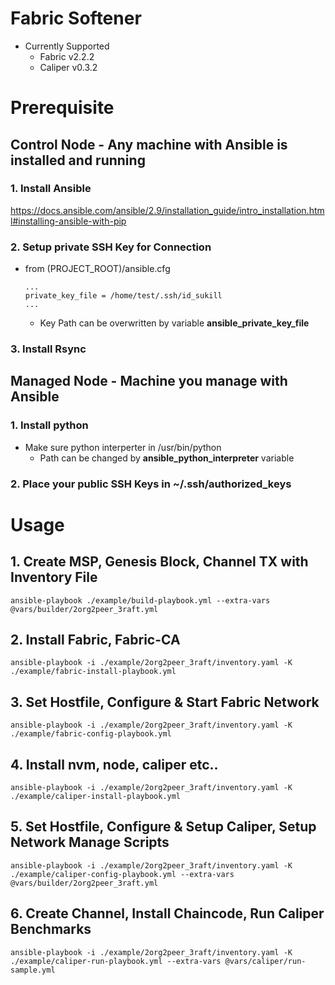 # Fabric Softener
- Currently Supported
    - Fabric v2.2.2
    - Caliper v0.3.2

# Prerequisite
## Control Node - Any machine with Ansible is installed and running
### 1. Install Ansible
 https://docs.ansible.com/ansible/2.9/installation_guide/intro_installation.html#installing-ansible-with-pip
### 2. Setup private SSH Key for Connection 
- from (PROJECT_ROOT)/ansible.cfg  
    ```
    ...
    private_key_file = /home/test/.ssh/id_sukill
    ...
    ```
    * Key Path can be overwritten by variable **ansible_private_key_file** 

### 3. Install Rsync

## Managed Node - Machine you manage with Ansible
### 1. Install python
- Make sure python interperter in /usr/bin/python
    - Path can be changed by **ansible_python_interpreter** variable
### 2. Place your public SSH Keys in ~/.ssh/authorized_keys

# Usage
## 1. Create MSP, Genesis Block, Channel TX with Inventory File
```
ansible-playbook ./example/build-playbook.yml --extra-vars @vars/builder/2org2peer_3raft.yml
```

## 2. Install Fabric, Fabric-CA
```
ansible-playbook -i ./example/2org2peer_3raft/inventory.yaml -K ./example/fabric-install-playbook.yml
```
## 3. Set Hostfile, Configure & Start Fabric Network
```
ansible-playbook -i ./example/2org2peer_3raft/inventory.yaml -K ./example/fabric-config-playbook.yml
```
## 4. Install nvm, node, caliper etc..
```
ansible-playbook -i ./example/2org2peer_3raft/inventory.yaml -K ./example/caliper-install-playbook.yml
```
## 5. Set Hostfile, Configure & Setup Caliper, Setup Network Manage Scripts
```
ansible-playbook -i ./example/2org2peer_3raft/inventory.yaml -K ./example/caliper-config-playbook.yml --extra-vars @vars/builder/2org2peer_3raft.yml
```
## 6. Create Channel, Install Chaincode, Run Caliper Benchmarks
```
ansible-playbook -i ./example/2org2peer_3raft/inventory.yaml -K ./example/caliper-run-playbook.yml --extra-vars @vars/caliper/run-sample.yml
```